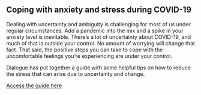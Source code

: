 ## Coping with anxiety and stress during COVID-19

Dealing with uncertainty and ambiguity is challenging for most of us under regular circumstances. Add a pandemic into the mix and a spike in your anxiety level is inevitable. There’s a lot of uncertainty about COVID-19, and much of that is outside your control. No amount of worrying will change that fact. That said, the positive steps you can take to cope with the uncomfortable feelings you’re experiencing are under your control.

Dialogue has put together a guide with some helpful tips on how to reduce the stress that can arise due to uncertainty and change. 

[Access the guide here](https://www.dialogue.co/mental-health-covid-19)

